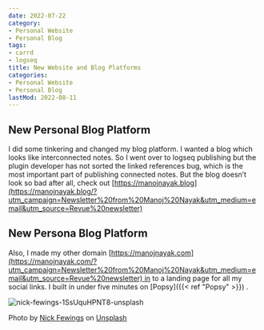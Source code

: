 ```yaml
---
date: 2022-07-22
category:
- Personal Website
- Personal Blog
tags:
- carrd
- logseq
title: New Website and Blog Platforms
categories:
- Personal Website
- Personal Blog
lastMod: 2022-08-11
---
```

## New Personal Blog Platform

I did some tinkering and changed my blog platform. I wanted a blog which looks like interconnected notes. So I went over to logseq publishing but the plugin developer has not sorted the linked references bug, which is the most important part of publishing connected notes. But the blog doesn’t look so bad after all, check out [https://manojnayak.blog](https://manojnayak.blog/?utm_campaign=Newsletter%20from%20Manoj%20Nayak&utm_medium=email&utm_source=Revue%20newsletter)

## New Persona Blog Platform

Also, I made my other domain [https://manojnayak.com](https://manojnayak.com/?utm_campaign=Newsletter%20from%20Manoj%20Nayak&utm_medium=email&utm_source=Revue%20newsletter) in to a landing page for all my social links. I built in under five minutes on [Popsy]({{< ref "Popsy" >}}) .

![nick-fewings-1SsUquHPNT8-unsplash](https://mataroa.blog/images/a1918c6c.jpeg)

Photo by [Nick Fewings](https://unsplash.com/@jannerboy62?utm_source=unsplash&utm_medium=referral&utm_content=creditCopyText) on [Unsplash](https://unsplash.com/s/photos/new?utm_source=unsplash&utm_medium=referral&utm_content=creditCopyText)
